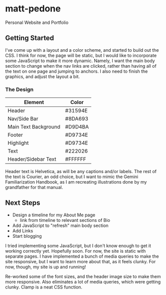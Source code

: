 # matt-pedone

Personal Website and Portfolio

## Getting Started

I've come up with a layout and a color scheme, and started to build out the CSS. I think for now, the page will be static, but I would like to incorporate some JavaScript to make it more dynamic. Namely, I want the main body section to change when the nav links are clicked, rather than having all of the text on one page and jumping to anchors. I also need to finish the graphics, and adjust the layout a bit.

### The Design

| Element | Color |
| --- | --- |
| Header | #31594E |
| Nav/Side Bar | #8DA693 |
| Main Text Background | #D9D4BA |
| Footer | #D9734E |
| Highlight | #D9734E |
| Text | #222026 |
| Header/Sidebar Text | #FFFFFF |

Header text is Helvetica, as will be any captions and/or labels. The rest of the text is Courier, an odd choice, but I want to mimic the Gemini Familiarization Handbook, as I am recreating illustrations done by my grandfather for that manual.

## Next Steps

- Design a timeline for my About Me page
  - link from timeline to relevant sections of Bio
- Add JavaScript to "refresh" main body section
- Add Links
- Start blogging

I tried implementing some JavaScript, but I don't know enough to get it working correctly yet. Hopefully soon. For now, the site is static with separate pages. I have implemented a bunch of media queries to make the site responsive, but I want to learn more about that, as it feels clunky. For now, though, my site is up and running!

Re-worked some of the font sizes, and the header image size to make them more responsive. Also eliminates a lot of media queries, which were getting clunky. Clamp is a neat CSS function.
